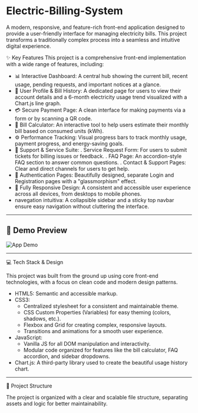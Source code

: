 # Electric-Billing-System
A modern, responsive, and feature-rich front-end application designed to provide a user-friendly interface for managing electricity bills. This project transforms a traditionally complex process into a seamless and intuitive digital experience.

✨ Key Features
This project is a comprehensive front-end implementation with a wide range of features, including:

*   📊 Interactive Dashboard: A central hub showing the current bill, recent usage, pending requests, and important notices at a glance.
*   👤 User Profile & Bill History: A dedicated page for users to view their account details and a 6-month electricity usage trend visualized with a Chart.js line graph.
*   💳 Secure Payment Page: A clean interface for making payments via a form or by scanning a QR code.
*   🧮 Bill Calculator: An interactive tool to help users estimate their monthly bill based on consumed units (kWh).
*   ⚙️ Performance Tracking: Visual progress bars to track monthly usage, payment progress, and energy-saving goals.
*   🎫 Support & Service Suite:
      .   Service Request Form: For users to submit tickets for billing issues or feedback.
      .   FAQ Page: An accordion-style FAQ section to answer common questions.
      .   Contact & Support Pages: Clear and direct channels for users to get help.
*   🔐 Authentication Pages: Beautifully designed, separate Login and Registration pages with a "glassmorphism" effect.
*   📱 Fully Responsive Design: A consistent and accessible user experience across all devices, from desktops to mobile phones.
*    navegation intuitiva: A collapsible sidebar and a sticky top navbar ensure easy navigation without cluttering the interface.
---------------------------------------------------------------------------------------------------------------------------------------------------------------------------------------------------------------------

 ## 🎥 Demo Preview

![App Demo]()

---------------------------------------------------------------------------------------------------------------------------------------------------------------------------------------------------------------------

 💻 Tech Stack & Design

This project was built from the ground up using core front-end technologies, with a focus on clean code and modern design patterns.

*   HTML5: Semantic and accessible markup.
*   CSS3:
    *   Centralized stylesheet for a consistent and maintainable theme.
    *   CSS Custom Properties (Variables) for easy theming (colors, shadows, etc.).
    *   Flexbox and Grid for creating complex, responsive layouts.
    *   Transitions and animations for a smooth user experience.
*   JavaScript:
    *   Vanilla JS for all DOM manipulation and interactivity.
    *   Modular code organized for features like the bill calculator, FAQ accordion, and sidebar dropdowns.
*   Chart.js: A third-party library used to create the beautiful usage history chart.
---------------------------------------------------------------------------------------------------------------------------------------------------------------------------------------------------------------------
📂 Project Structure

The project is organized with a clear and scalable file structure, separating assets and logic for better maintainability.





